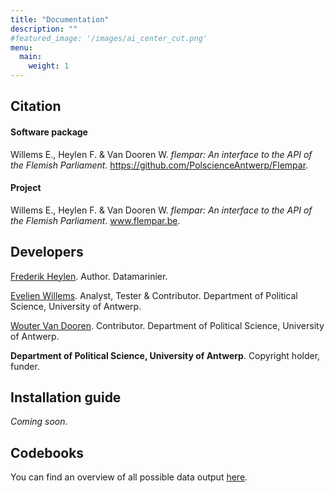 ```yaml
---
title: "Documentation"
description: ""
#featured_image: '/images/ai_center_cut.png'
menu:
  main:
    weight: 1
---
```


## Citation
#### Software package
Willems E., Heylen F. & Van Dooren W. *flempar: An interface to the API of the Flemish Parliament*. https://github.com/PolscienceAntwerp/Flempar. 
#### Project
Willems E., Heylen F. & Van Dooren W. *flempar: An interface to the API of the Flemish Parliament*. www.flempar.be. 



## Developers
[Frederik Heylen](https://datamarinier.be/team.html). Author. Datamarinier.

[Evelien Willems](https://evelienwillems.be/). Analyst, Tester & Contributor. Department of Political Science, University of Antwerp.

[Wouter Van Dooren](https://www.woutervandooren.eu/). Contributor. Department of Political Science, University of Antwerp.

**Department of Political Science, University of Antwerp**. Copyright holder, funder.

## Installation guide

*Coming soon*. 

## Codebooks

You can find an overview of all possible data output  [here](https://docs.google.com/spreadsheets/d/1x4E3nK1ymuOqAB37y0n1XBFF5GbsJ58CJoZvdqmA70c/edit?usp=sharing). 

